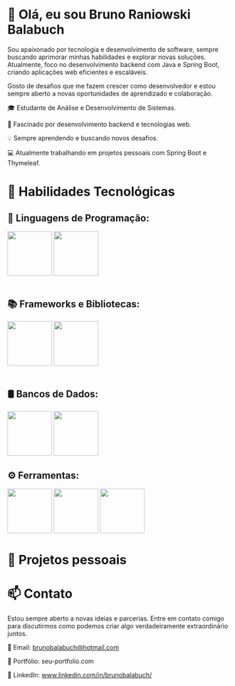 # 👋 Olá, eu sou Bruno Raniowski Balabuch

Sou apaixonado por tecnologia e desenvolvimento de software, sempre buscando aprimorar minhas habilidades e explorar novas soluções. Atualmente, foco no desenvolvimento backend com Java e Spring Boot, criando aplicações web eficientes e escaláveis.

Gosto de desafios que me fazem crescer como desenvolvedor e estou sempre aberto a novas oportunidades de aprendizado e colaboração.

🎓 Estudante de Análise e Desenvolvimento de Sistemas.

🚀 Fascinado por desenvolvimento backend e tecnologias web.

💡 Sempre aprendendo e buscando novos desafios.

💻 Atualmente trabalhando em projetos pessoais com Spring Boot e Thymeleaf.

# 🔧 Habilidades Tecnológicas

## 📄 Linguagens de Programação:

<div display="inline">
    <img width="100" height="100" src="https://cdn.jsdelivr.net/gh/devicons/devicon@latest/icons/java/java-original-wordmark.svg" />
    <img width="100" height="100" src="https://cdn.jsdelivr.net/gh/devicons/devicon@latest/icons/javascript/javascript-original.svg" />
</div>

<br>

## 📚 Frameworks e Bibliotecas:

<div display="inline">
    <img width="100" height="100" src="https://cdn.jsdelivr.net/gh/devicons/devicon@latest/icons/spring/spring-original-wordmark.svg" />
    <img width="100" height="100" src="https://cdn.jsdelivr.net/gh/devicons/devicon@latest/icons/react/react-original.svg" />       
</div>    

<br>

## 🛢️ Bancos de Dados:
 
<div display="inline">
    <img width="100" height="100" src="https://cdn.jsdelivr.net/gh/devicons/devicon@latest/icons/mysql/mysql-original-wordmark.svg" />
    <img width="100" height="100" src="https://cdn.jsdelivr.net/gh/devicons/devicon@latest/icons/postgresql/postgresql-plain-wordmark.svg" />  
</div>

## ⚙️ Ferramentas:

<div display="inline">
    <img width="100" height="100" src="https://cdn.jsdelivr.net/gh/devicons/devicon@latest/icons/intellij/intellij-original.svg" />
    <img width="100" height="100" src="https://cdn.jsdelivr.net/gh/devicons/devicon@latest/icons/vscode/vscode-original.svg" />
    <img width="100" height="100" src="https://cdn.jsdelivr.net/gh/devicons/devicon@latest/icons/git/git-plain-wordmark.svg" />
</div>
          

# 🔭 Projetos pessoais
<!-- *Sistema de Cadastro de Usuários* | [Repositório](https://github.com/seu-usuario/sistema-cadastro)
- Outros projetos legais..-->

# 📫 Contato
Estou sempre aberto a novas ideias e parcerias. Entre em contato comigo para discutirmos como podemos criar algo verdadeiramente extraordinário juntos. 

📩 Email: brunobalabuch@hotmail.com

📌 Portfólio: seu-portfolio.com

💼 LinkedIn: www.linkedin.com/in/brunobalabuch/
